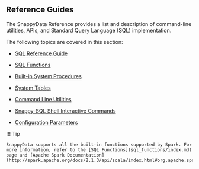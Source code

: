 ## Reference Guides

The SnappyData Reference provides a list and description of command-line utilities, APIs, and Standard Query Language (SQL) implementation.

The following topics are covered in this section:

* [SQL Reference Guide](sql_reference/index.md)

* [SQL Functions](sql_functions/index.md)

* [Built-in System Procedures](inbuilt_system_procedures/index.md)

* [System Tables](system_tables/index.md)

* [Command Line Utilities](command_line_utilities/index.md)

* [Snappy-SQL Shell Interactive Commands](interactive_commands/index.md)

* [Configuration Parameters](configuration_parameters/index.md)

!!! Tip

	SnappyData supports all the built-in functions supported by Spark. For more information, refer to the [SQL Functions](sql_functions/index.md) page and [Apache Spark Documentation](http://spark.apache.org/docs/2.1.3/api/scala/index.html#org.apache.spark.sql.functions$).
